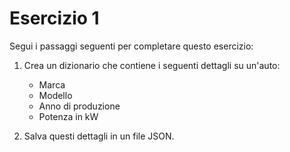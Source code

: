 # Esercizio 1
Segui i passaggi seguenti per completare questo esercizio:

1. Crea un dizionario che contiene i seguenti dettagli su un'auto:
   - Marca
   - Modello
   - Anno di produzione
   - Potenza in kW

2. Salva questi dettagli in un file JSON.
